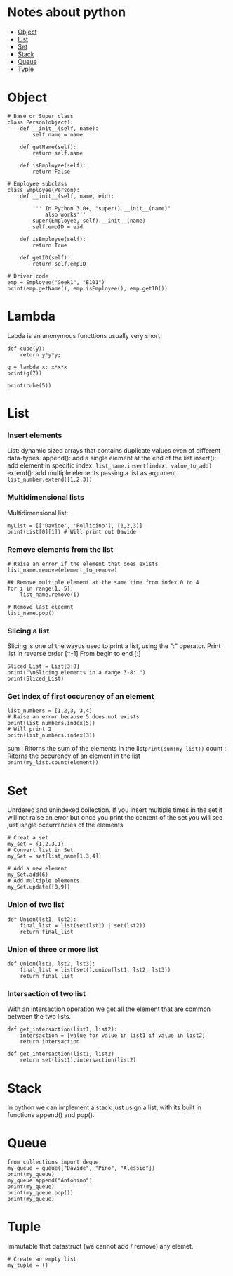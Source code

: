 # Notes about python

* [Object](#Object)
* [List](#List)
* [Set](#Set)
* [Stack](#Stack)
* [Queue](#Queue)
* [Typle](#Tuple)

# Object

```
# Base or Super class
class Person(object):
    def __init__(self, name):
        self.name = name
        
    def getName(self):
        return self.name
    
    def isEmployee(self):
        return False

# Employee subclass
class Employee(Person):
    def __init__(self, name, eid):

        ''' In Python 3.0+, "super().__init__(name)"
            also works''' 
        super(Employee, self).__init__(name)
        self.empID = eid
        
    def isEmployee(self):
        return True
        
    def getID(self):
        return self.empID

# Driver code
emp = Employee("Geek1", "E101") 
print(emp.getName(), emp.isEmployee(), emp.getID())
```

# Lambda

Labda is an anonymous functtions usually very short. 
```
def cube(y):
    return y*y*y;

g = lambda x: x*x*x
print(g(7))

print(cube(5))
```

# List
### Insert elements

List: dynamic sized arrays that contains duplicate values even of different data-types.
append(): add a single element at the end of the list
insert(): add element in specific index. ```list_name.insert(index, value_to_add)```
extend():  add multiple elements passing a list as argument ```list_number.extend([1,2,3])```

### Multidimensional lists
Multidimensional list: 
```
myList = [['Davide', 'Pollicino'], [1,2,3]]
print(List[0][1]) # Will print out Davide 
```
### Remove elements from the list
```
# Raise an error if the element that does exists
list_name.remove(element_to_remove)

## Remove multiple element at the same time from index 0 to 4
for i in range(1, 5):
    list_name.remove(i)

# Remove last eleemnt 
list_name.pop()
```

### Slicing a list

Slicing is one of the wayus used to print a list, using the ":" operator. 
Print list in reverse order [::-1]
From begin to end [:]
```
Sliced_List = List[3:8]
print("\nSlicing elements in a range 3-8: ")
print(Sliced_List)
```

### Get index of first occurency of an element 

```
list_numbers = [1,2,3, 3,4]
# Raise an error because 5 does not exists
print(list_numbers.index(5))
# Will print 2
pritn(list_numbers.index(3))
```

sum : Ritorns the sum of the elements in the list```print(sum(my_list))```
count : Ritorns the occurency of an element in the list ```print(my_list.count(element))```
# Set

Unrdered and unindexed collection. If you insert multiple times in the set it will not
raise an error but once you print the content of the set you will see just isngle occurrencies of the elements
```
# Creat a set
my_set = {1,2,3,1}
# Convert list in Set
my_Set = set(list_name[1,3,4])

# Add a new element
my_Set.add(6)
# Add multiple elements 
my_Set.update([8,9])
```

###  Union of two list
```
def Union(lst1, lst2):
    final_list = list(set(lst1) | set(lst2))
    return final_list
```
### Union of three or more list
```
def Union(lst1, lst2, lst3):
    final_list = list(set().union(lst1, lst2, lst3))
    return final_list
```

### Intersaction of two list

With an intersaction operation we get all the element that are common between 
the two lists.
```
def get_intersaction(list1, list2):
    intersaction = [value for value in list1 if value in list2]
    return intersaction
```

```
def get_intersaction(list1, list2)
    return set(list1).intersaction(list2)
```

# Stack

In python we can implement a stack just usign a list, with its built in functions append() and pop().

# Queue
```
from collections import deque
my_queue = queue(["Davide", "Pino", "Alessio"])
print(my_queue)
my_queue.append("Antonino")
print(my_queue)
print(my_queue.pop())
print(my_queue)
```

# Tuple

Immutable that datastruct (we cannot add / remove) any elemet.
```
# Create an empty list
my_tuple = ()
```